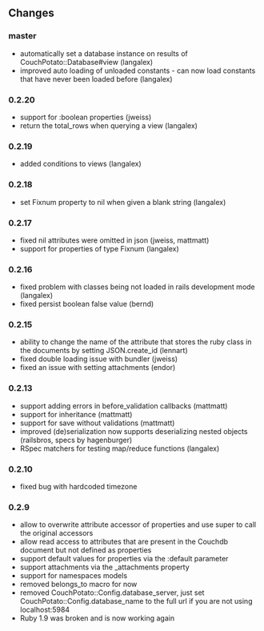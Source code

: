 ## Changes

### master
* automatically set a database instance on results of CouchPotato::Database#view (langalex)
* improved auto loading of unloaded constants - can now load constants that have never been loaded before (langalex)

### 0.2.20
* support for :boolean properties (jweiss)
* return the total_rows when querying a view (langalex)

### 0.2.19
* added conditions to views (langalex)

### 0.2.18
* set Fixnum property to nil when given a blank string (langalex)

### 0.2.17
* fixed nil attributes were omitted in json (jweiss, mattmatt)
* support for properties of type Fixnum (langalex)

### 0.2.16
* fixed problem with classes being not loaded in rails development mode (langalex)
* fixed persist boolean false value (bernd)

### 0.2.15
* ability to change the name of the attribute that stores the ruby class in the documents by setting JSON.create_id (lennart)
* fixed double loading issue with bundler (jweiss)
* fixed an issue with setting attachments (endor)

### 0.2.13

* support adding errors in before_validation callbacks (mattmatt)
* support for inheritance (mattmatt)
* support for save without validations (mattmatt)
* improved (de)serialization now supports deserializing nested objects (railsbros, specs by hagenburger)
* RSpec matchers for testing map/reduce functions (langalex)

### 0.2.10
* fixed bug with hardcoded timezone

### 0.2.9

* allow to overwrite attribute accessor of properties and use super to call the original accessors
* allow read access to attributes that are present in the Couchdb document but not defined as properties
* support default values for properties via the :default parameter
* support attachments via the _attachments property
* support for namespaces models
* removed belongs_to macro for now
* removed CouchPotato::Config.database_server, just set CouchPotato::Config.database_name to the full url if you are not using localhost:5984
* Ruby 1.9 was broken and is now working again